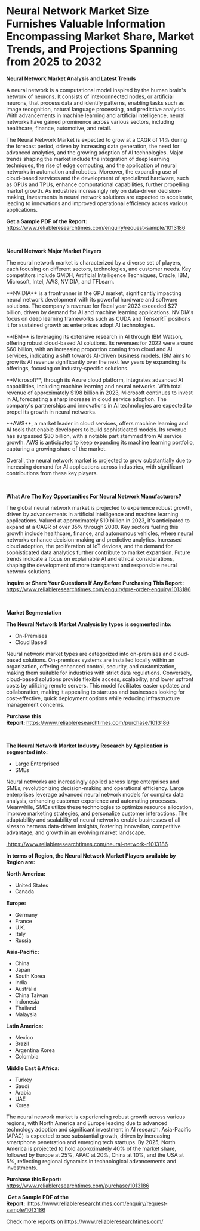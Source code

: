 <p><h1>Neural Network Market Size Furnishes Valuable Information Encompassing Market Share, Market Trends, and Projections Spanning from 2025 to 2032</h1></p><p><strong>Neural Network Market Analysis and Latest Trends</strong></p>
<p><p>A neural network is a computational model inspired by the human brain's network of neurons. It consists of interconnected nodes, or artificial neurons, that process data and identify patterns, enabling tasks such as image recognition, natural language processing, and predictive analytics. With advancements in machine learning and artificial intelligence, neural networks have gained prominence across various sectors, including healthcare, finance, automotive, and retail.</p><p>The Neural Network Market is expected to grow at a CAGR of 14% during the forecast period, driven by increasing data generation, the need for advanced analytics, and the growing adoption of AI technologies. Major trends shaping the market include the integration of deep learning techniques, the rise of edge computing, and the application of neural networks in automation and robotics. Moreover, the expanding use of cloud-based services and the development of specialized hardware, such as GPUs and TPUs, enhance computational capabilities, further propelling market growth. As industries increasingly rely on data-driven decision-making, investments in neural network solutions are expected to accelerate, leading to innovations and improved operational efficiency across various applications.</p></p>
<p><strong>Get a Sample PDF of the Report:&nbsp;</strong> <a href="https://www.reliableresearchtimes.com/enquiry/request-sample/1013186?utm_campaign=2201&utm_medium=2&utm_source=Github&utm_content=ia&utm_term=05032025&utm_id=neural-network">https://www.reliableresearchtimes.com/enquiry/request-sample/1013186</a></p>
<p>&nbsp;</p>
<p><strong>Neural Network Major Market Players</strong></p>
<p><p>The neural network market is characterized by a diverse set of players, each focusing on different sectors, technologies, and customer needs. Key competitors include GMDH, Artificial Intelligence Techniques, Oracle, IBM, Microsoft, Intel, AWS, NVIDIA, and TFLearn.</p><p>**NVIDIA** is a frontrunner in the GPU market, significantly impacting neural network development with its powerful hardware and software solutions. The company's revenue for fiscal year 2023 exceeded $27 billion, driven by demand for AI and machine learning applications. NVIDIA's focus on deep learning frameworks such as CUDA and TensorRT positions it for sustained growth as enterprises adopt AI technologies.</p><p>**IBM** is leveraging its extensive research in AI through IBM Watson, offering robust cloud-based AI solutions. Its revenues for 2022 were around $60 billion, with an increasing proportion coming from cloud and AI services, indicating a shift towards AI-driven business models. IBM aims to grow its AI revenue significantly over the next few years by expanding its offerings, focusing on industry-specific solutions.</p><p>**Microsoft**, through its Azure cloud platform, integrates advanced AI capabilities, including machine learning and neural networks. With total revenue of approximately $198 billion in 2023, Microsoft continues to invest in AI, forecasting a sharp increase in cloud service adoption. The company's partnerships and innovations in AI technologies are expected to propel its growth in neural networks.</p><p>**AWS**, a market leader in cloud services, offers machine learning and AI tools that enable developers to build sophisticated models. Its revenue has surpassed $80 billion, with a notable part stemmed from AI service growth. AWS is anticipated to keep expanding its machine learning portfolio, capturing a growing share of the market.</p><p>Overall, the neural network market is projected to grow substantially due to increasing demand for AI applications across industries, with significant contributions from these key players.</p></p>
<p>&nbsp;</p>
<p><strong>What Are The Key Opportunities For Neural Network Manufacturers?</strong></p>
<p><p>The global neural network market is projected to experience robust growth, driven by advancements in artificial intelligence and machine learning applications. Valued at approximately $10 billion in 2023, it's anticipated to expand at a CAGR of over 35% through 2030. Key sectors fueling this growth include healthcare, finance, and autonomous vehicles, where neural networks enhance decision-making and predictive analytics. Increased cloud adoption, the proliferation of IoT devices, and the demand for sophisticated data analytics further contribute to market expansion. Future trends indicate a focus on explainable AI and ethical considerations, shaping the development of more transparent and responsible neural network solutions.</p></p>
<p><strong>Inquire or Share Your Questions If Any Before Purchasing This Report:</strong> <a href="https://www.reliableresearchtimes.com/enquiry/pre-order-enquiry/1013186?utm_campaign=2201&utm_medium=2&utm_source=Github&utm_content=ia&utm_term=05032025&utm_id=neural-network">https://www.reliableresearchtimes.com/enquiry/pre-order-enquiry/1013186</a></p>
<p>&nbsp;</p>
<p><strong>Market Segmentation</strong></p>
<p><strong>The Neural Network Market Analysis by types is segmented into:</strong></p>
<p><ul><li>On-Premises</li><li>Cloud Based</li></ul></p>
<p><p>Neural network market types are categorized into on-premises and cloud-based solutions. On-premises systems are installed locally within an organization, offering enhanced control, security, and customization, making them suitable for industries with strict data regulations. Conversely, cloud-based solutions provide flexible access, scalability, and lower upfront costs by utilizing remote servers. This model facilitates easier updates and collaboration, making it appealing to startups and businesses looking for cost-effective, quick deployment options while reducing infrastructure management concerns.</p></p>
<p><strong>Purchase this Report:&nbsp;</strong><a href="https://www.reliableresearchtimes.com/purchase/1013186?utm_campaign=2201&utm_medium=2&utm_source=Github&utm_content=ia&utm_term=05032025&utm_id=neural-network">https://www.reliableresearchtimes.com/purchase/1013186</a></p>
<p>&nbsp;</p>
<p><strong>The Neural Network Market Industry Research by Application is segmented into:</strong></p>
<p><ul><li>Large Enterprised</li><li>SMEs</li></ul></p>
<p><p>Neural networks are increasingly applied across large enterprises and SMEs, revolutionizing decision-making and operational efficiency. Large enterprises leverage advanced neural network models for complex data analysis, enhancing customer experience and automating processes. Meanwhile, SMEs utilize these technologies to optimize resource allocation, improve marketing strategies, and personalize customer interactions. The adaptability and scalability of neural networks enable businesses of all sizes to harness data-driven insights, fostering innovation, competitive advantage, and growth in an evolving market landscape.</p></p>
<p><a href="https://www.reliableresearchtimes.com/neural-network-r1013186?utm_campaign=2201&utm_medium=2&utm_source=Github&utm_content=ia&utm_term=05032025&utm_id=neural-network">&nbsp;https://www.reliableresearchtimes.com/neural-network-r1013186</a></p>
<p><strong>In terms of Region, the Neural Network Market Players available by Region are:</strong></p>
<p>
    <p> <strong> North America: </strong>
        <ul>
            <li>United States</li>
            <li>Canada</li>
        </ul>
        </p> 
    <p> <strong> Europe: </strong>
        <ul>
            <li>Germany</li>
            <li>France</li>
            <li>U.K.</li>
            <li>Italy</li>
            <li>Russia</li>
        </ul>
        </p> 
    <p> <strong> Asia-Pacific: </strong>
        <ul>
            <li>China</li>
            <li>Japan</li>
            <li>South Korea</li>
            <li>India</li>
            <li>Australia</li>
            <li>China Taiwan</li>
            <li>Indonesia</li>
            <li>Thailand</li>
            <li>Malaysia</li>
        </ul>
        </p> 
    <p> <strong> Latin America: </strong>
        <ul>
            <li>Mexico</li>
            <li>Brazil</li>
            <li>Argentina Korea</li>
            <li>Colombia</li>
        </ul>
        </p> 
    <p> <strong> Middle East & Africa: </strong>
        <ul>
            <li>Turkey</li>
            <li>Saudi</li>
            <li>Arabia</li>
            <li>UAE</li>
            <li>Korea</li>
        </ul>
    </p>
    </p>
<p><p>The neural network market is experiencing robust growth across various regions, with North America and Europe leading due to advanced technology adoption and significant investment in AI research. Asia-Pacific (APAC) is expected to see substantial growth, driven by increasing smartphone penetration and emerging tech startups. By 2025, North America is projected to hold approximately 40% of the market share, followed by Europe at 25%, APAC at 20%, China at 10%, and the USA at 5%, reflecting regional dynamics in technological advancements and investments.</p></p>
<p><strong>Purchase this Report: </strong><a href="https://www.reliableresearchtimes.com/purchase/1013186?utm_campaign=2201&utm_medium=2&utm_source=Github&utm_content=ia&utm_term=05032025&utm_id=neural-network">https://www.reliableresearchtimes.com/purchase/1013186</a></p>
<p>&nbsp;<strong>Get a Sample PDF of the Report:&nbsp;&nbsp;</strong><a href="https://www.reliableresearchtimes.com/enquiry/request-sample/1013186?utm_campaign=2201&utm_medium=2&utm_source=Github&utm_content=ia&utm_term=05032025&utm_id=neural-network">https://www.reliableresearchtimes.com/enquiry/request-sample/1013186</a></p>
<p><strong></strong></p>
<p>Check more reports on <a href="https://www.reliableresearchtimes.com/?utm_campaign=2201&utm_medium=2&utm_source=Github&utm_content=ia&utm_term=05032025&utm_id=neural-network">https://www.reliableresearchtimes.com/</a></p>